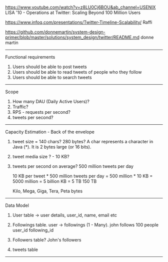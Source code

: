 https://www.youtube.com/watch?v=z8LU0Cj6BOU&ab_channel=USENIX
 LISA '10 - Operations at Twitter: Scaling Beyond 100 Million Users 

 https://www.infoq.com/presentations/Twitter-Timeline-Scalability/
 Raffi

 https://github.com/donnemartin/system-design-primer/blob/master/solutions/system_design/twitter/README.md
donne martin

-----

Functional requirements

1. Users should be able to post tweets
2. Users should be able to read tweets of people who they follow
3. Users should be able to search tweets

-------

Scope

1. How many DAU (Daily Active Users)?
2. Traffic?
3. RPS - requests per second?
4. tweets per second?
-----
Capacity Estimation - Back of the envelope

1. tweet size = 140 chars? 280 bytes? 
 A char represents a character in Java (*). It is 2 bytes large (or 16 bits).

2. tweet media size ? - 10 KB?
   
2. tweets per second on average?
   500 million tweets per day
   
    10 KB per tweet * 500 million tweets per day  = 500 million * 10 KB = 5000 million = 5 billion KB = 5 TB
    150 TB 

   Kilo, Mega, Giga, Tera, Peta bytes

------

Data Model

1. User table -> user details, user_id, name, email etc

2. Followings table. user -> followings (1 - Many). john follows 100 people
user_id  following_id

3. Followers table? John's followers

4. tweets table

-------

